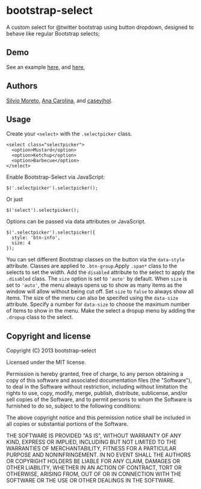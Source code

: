 bootstrap-select
================

A custom select for @twitter bootstrap using button dropdown, designed to behave like regular Bootstrap selects;

## Demo

See an  example [here](http://caseyjhol.github.com/bootstrap-select/), and [here](http://silviomoreto.github.com/bootstrap-select/),

## Authors

[Silvio Moreto](http://github.com/silviomoreto),
[Ana Carolina](http://github.com/anacarolinats), and
[caseyjhol](https://github.com/caseyjhol).

## Usage

Create your `<select>` with the `.selectpicker` class.

    <select class="selectpicker">
      <option>Mustard</option>
      <option>Ketchup</option>
      <option>Barbecue</option>
    </select>
    
Enable Bootstrap-Select via JavaScript:

    $('.selectpicker').selectpicker();

Or just

    $('select').selectpicker();
    
Options can be passed via data attributes or JavaScript.

    $('.selectpicker').selectpicker({
      style: 'btn-info',
      size: 4
    });

You can set different Bootstrap classes on the button via the `data-style` attribute. Classes are applied to `.btn-group`.Apply `.span*` class to the selects to set the width. Add the `disabled` attribute to the select to apply the `.disabled` class. The `size` option is set to `'auto'` by default. When `size` is set to `'auto'`, the menu always opens up to show as many items as the window will allow without being cut off. Set `size` to `false` to always show all items. The size of the menu can also be specifed using the `data-size` attribute. Specify a number for `data-size` to choose the maximum number of items to show in the menu. Make the select a dropup menu by adding the `.dropup` class to the select.

## Copyright and license

Copyright (C) 2013 bootstrap-select

Licensed under the MIT license.

Permission is hereby granted, free of charge, to any person obtaining a copy of this software and associated documentation files (the "Software"), to deal in the Software without restriction, including without limitation the rights to use, copy, modify, merge, publish, distribute, sublicense, and/or sell copies of the Software, and to permit persons to whom the Software is furnished to do so, subject to the following conditions:

The above copyright notice and this permission notice shall be included in all copies or substantial portions of the Software.

THE SOFTWARE IS PROVIDED "AS IS", WITHOUT WARRANTY OF ANY KIND, EXPRESS OR IMPLIED, INCLUDING BUT NOT LIMITED TO THE WARRANTIES OF MERCHANTABILITY, FITNESS FOR A PARTICULAR PURPOSE AND NONINFRINGEMENT. IN NO EVENT SHALL THE AUTHORS OR COPYRIGHT HOLDERS BE LIABLE FOR ANY CLAIM, DAMAGES OR OTHER LIABILITY, WHETHER IN AN ACTION OF CONTRACT, TORT OR OTHERWISE, ARISING FROM, OUT OF OR IN CONNECTION WITH THE SOFTWARE OR THE USE OR OTHER DEALINGS IN THE SOFTWARE.
